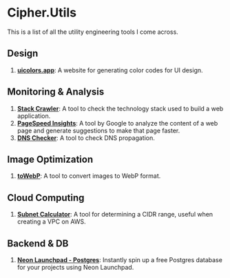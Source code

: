 # Cipher.Utils

This is a list of all the utility engineering tools I come across.

## Design

1.  **[uicolors.app](https://uicolors.app/)**: A website for generating color codes for UI design.

## Monitoring & Analysis

1.  **[Stack Crawler](https://stackcrawler.com/)**: A tool to check the technology stack used to build a web application.
2.  **[PageSpeed Insights](https://pagespeed.web.dev/)**: A tool by Google to analyze the content of a web page and generate suggestions to make that page faster.
3.  **[DNS Checker](https://dnschecker.org/)**: A tool to check DNS propagation.

## Image Optimization

1.  **[toWebP](https://towebp.io/)**: A tool to convert images to WebP format.

## Cloud Computing

1.  **[Subnet Calculator](https://www.subnet-calculator.com/)**: A tool for determining a CIDR range, useful when creating a VPC on AWS.

## Backend & DB

1.  **[Neon Launchpad - Postgres](https://neon.tech/launchpad)**: Instantly spin up a free Postgres database for your projects using Neon Launchpad.
